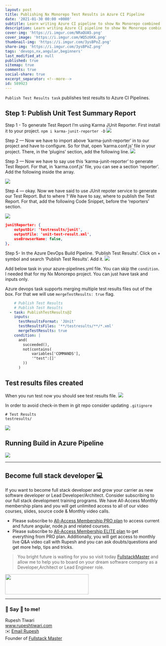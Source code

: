 ```yaml
---
layout: post
title: Publishing Nx Monorepo Test Results in Azure CI Pipeline
date: '2021-01-30 00:00 +0000'
subtitle: Learn writing Azure CI pipeline to show Nx Monorepo combined Test Results
description: Learn writing Azure CI pipeline to show Nx Monorepo combined Test Results
cover-img: 'https://i.imgur.com/NRaQUA5.png'
cover_image: 'https://i.imgur.com/WQ5z6KK.png'
thumbnail-img: 'https://i.imgur.com/3ysBPoZ.png'
share-img: 'https://i.imgur.com/3ysBPoZ.png'
tags: 'devops,nx,angular,beginners'
last_modified_at: null
published: true
sitemap: true
comments: true
social-share: true
excerpt_separator: <!--more-->
id: 589923
---
```


`Publish Test Results task` publishes test results to Azure CI Pipelines.

## Step 1: Publish Unit Test Summary Report
Step 1 - To generate Test Report I’m using Karma JUnit Reporter. First install it to your project.
`npm i karma-junit-reporter -D`
![](https://i.imgur.com/xU6AEaJ.png)


Step 2 — Now we have to import above ‘karma-junit-reporter’ in to our project and have to configure. So for that, open ‘karma.conf.js’ file in your project. There, in the ‘plugins’ section, add the following line.
![](https://i.imgur.com/wR88IaA.png)

Step 3 — Now we have to say use this ‘karma-junit-reporter’ to generate Test Report. For that, in ‘karma.conf.js’ file, you can see a section ‘reporter’. Add the following inside the array.

![](https://i.imgur.com/vI4aatC.png)


Step 4 — okay. Now we have said to use JUnit repoter service to generate our Test Report. But to where ? We have to say, where to publish the Test Report. For that, add the following Code Snippet, before the ‘reporters’ section.

![](https://i.imgur.com/5ej8reJ.png)

```json
junitReporter: {
    outputDir: 'testresults/junit',
    outputFile: 'unit-test-result.xml',
    useBrowserName: false,
},
```

Step 5- In the Azure DevOps Build Pipeline. ‘Publish Test Results’. Click on + symbol and search ‘Publish Test Results’. Add it.
![](https://i.imgur.com/HCfNtkY.png)

Add below task in your azure-pipelines.yml file. You can skip the `condition`. I needed that for my Nx Monorepo project. You can just have task and inputs only. 

Azure devops task supports merging multiple test results files out of the box. For that we will use `mergeTestResults: true` flag. 

```yaml
    # Publish Test Results
    # Publish Test Results
  - task: PublishTestResults@2
    inputs:
      testResultsFormat: 'JUnit'
      testResultsFiles: '**/testresults/**/*.xml'
      mergeTestResults: true
    condition: |
      and(
        succeeded(),
        not(contains(
            variables['COMMANDS'],
            '"test":[]'
        ))
      )

```

## Test results files created 

When you run test now you should see test results file.
![](https://i.imgur.com/mE8wvJL.png)


In order to avoid check-in them in git repo consider updating `.gitignore`

```shell
# Test Results
testresults/
```

![](https://i.imgur.com/drw4ibo.png)

## Running Build in Azure Pipeline


![](https://i.imgur.com/Vo6XfZr.png)



--- 
## Become full stack developer 💻

If you want to become full stack developer and grow your carrier as new software developer or Lead Developer/Architect. Consider subscribing to our full stack development training programs. We have All-Access Monthly membership plans and you will get unlimited access to all of our video courses, slides, source code & Monthly video calls.

- Please subscribe to [All-Access Membership PRO plan](https://www.fullstackmaster.net/pro) to access current and future angular, node.js and related courses.
- Please subscribe to [All-Access Membership ELITE plan](https://www.fullstackmaster.net/elite) to get everything from PRO plan. Additionally, you will get access to monthly live Q&A video call with Rupesh and you can ask doubts/questions and get more help, tips and tricks.

> You bright future is waiting for you so visit today [FullstackMaster](www.fullstackmaster.net) and allow me to help you to board on your dream software company as a Developer,Architect or Lead Engineer role.
<a href="https://www.fullstackmaster.net">
    <img height="65" src="https://i.imgur.com/9OCLciM.png" width="270">
</a>
 

--- 
### 💖 Say 👋 to me! 

<div> 
Rupesh Tiwari </div><div>
<a href="https://www.rupeshtiwari.com"> www.rupeshtiwari.com</a> </div><div>
✉️ <a href="mailto:fullstackmaster1@gmail.com?subject=Hi"> Email Rupesh</a> </div><div>
Founder of <a href="https://www.fullstackmaster.net"> Fullstack Master</a></div><div>
</div>